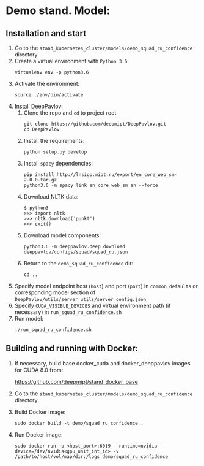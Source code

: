 # Demo stand. Model: 

## Installation and start
1. Go to the `stand_kubernetes_cluster/models/demo_squad_ru_confidence` directory
2. Create a virtual environment with `Python 3.6`:
    ```
    virtualenv env -p python3.6
    ```
3. Activate the environment:
    ```
    source ./env/bin/activate
    ```
4. Install DeepPavlov:
    1. Clone the repo and `cd` to project root
        ```
        git clone https://github.com/deepmipt/DeepPavlov.git
        cd DeepPavlov
        ```
    2. Install the requirements:
        ```
        python setup.py develop
        ```
    3. Install `spacy` dependencies:
        ```
        pip install http://lnsigo.mipt.ru/export/en_core_web_sm-2.0.0.tar.gz
        python3.6 -m spacy link en_core_web_sm en --force
        ```
    4. Download NLTK data:
        ```
        $ python3
        >>> import nltk
        >>> nltk.download('punkt')
        >>> exit()
        ```
    5. Download model components:
        ```
        python3.6 -m deeppavlov.deep download deeppavlov/configs/squad/squad_ru.json
        ```
    6. Return to the `demo_squad_ru_confidence` dir:
        ```
        cd ..
        ```
5. Specify model endpoint host (`host`) and port (`port`) in `common_defaults` or corresponding model section of `DeepPavlov/utils/server_utils/server_config.json`
6. Specify `CUDA_VISIBLE_DEVICES` and virtual environment path (if necessary) in `run_squad_ru_confidence.sh`
7. Run model:
    ```
    ./run_squad_ru_confidence.sh
    ```

## Building and running with Docker:
1. If necessary, build base docker_cuda and docker_deeppavlov images for CUDA 8.0 from:

   https://github.com/deepmipt/stand_docker_base
  
2. Go to the `stand_kubernetes_cluster/models/demo_squad_ru_confidence` directory

3. Build Docker image:
   ```
   sudo docker build -t demo/squad_ru_confidence .
   ```
4. Run Docker image:
   ```
   sudo docker run -p <host_port>:6019 --runtime=nvidia --device=/dev/nvidia<gpu_unit_int_id> -v /path/to/host/vol/map/dir:/logs demo/squad_ru_confidence
   ```